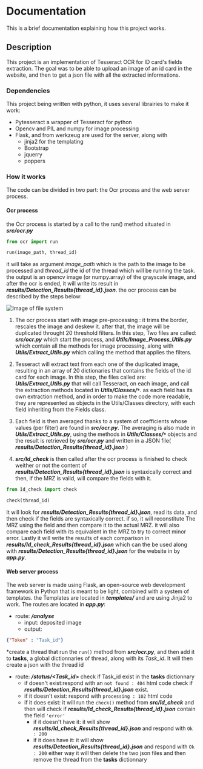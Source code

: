 # Documentation

This is a brief documentation explaining how this project works.

## Description

This project is an implementation of Tesseract OCR for ID card's fields extraction. The goal was to be able to upload an image of an id card in the website,
and then to get a json file with all the extracted informations.

### Dependencies
This project being written with python, it uses several librairies to make it work:

- Pytesseract a wrapper of Tesseract for python
- Opencv and PIL and numpy for image processing 
- Flask, and from werkzeug are used for the server, along with
  - jinja2 for the templating
  - Bootstrap
  - jquerry
  - poppers


### How it works

The code can be divided in two part: the Ocr process and the web server process.

#### Ocr process

the Ocr process is started by a call to the run() method situated in __*src/ocr.py*__

```python
from ocr import run

run(image_path, thread_id)
```
it will take as argument *image_path* which is the path to the image to be processed and *thread_id* the id of the thread which will be running the task. the output is an opencv image (or numpy.array) of the grayscale image, and after the ocr is ended, it will write its result in __*results/Detection_Results{thread_id}.json*__.
the ocr process can be described by the steps below:

![Image of file system](https://github.com/youssef-e/Pytesseract-Opencv/blob/master/Documentation/images/schema1.png)

1. The ocr process start with image pre-processing : it trims the border, rescales the image and deskew it. after that, the image will be duplicated throught 20 threshold filters.
	In this step, Two files are called: __*src/ocr.py*__ which start the process, and __*Utils/Image_Process_Utils.py*__ which contain all the methods for image processing, along with __*Utils/Extract_Utils.py*__ which calling the method that applies the filters.

2. Tesseract will extract text from each one of the duplicated image, resulting in an array of 20 dictionaries that contains the fields of the id card for each image. 
	In this step, the files called are: __*Utils/Extract_Utils.py*__ that will call Tesseract, on each image, and call the extraction methods located in __*Utils/Classes/`*`*__.
	as each field has its own extraction method, and in order to make the code more readable, they are represented as objects in the Utils/Classes directory, with each field inheriting from the Fields class.

3. Each field is then averaged thanks to a system of coefficients whose values (per filter) are found in __*src/ocr.py*__. The averaging is also made in __*Utils/Extract_Utils.py*__, using the methods in __*Utils/Classes/`*`*__ objects and the result is retrieved by __*src/ocr.py*__ and  written in a JSON file( __*results/Detection_Results{thread_id}.json*__ )


4. __*src/Id_check*__ is then called after the ocr process is finished to check weither or not the content of __*results/Detection_Results{thread_id}.json*__ is syntaxically correct and then, if the MRZ is valid, will compare the fields with it.
```python
from Id_check import check

check(thread_id)
```
It will look for __*results/Detection_Results{thread_id}.json*__, read its data, and then check if the fields are syntaxically correct. if so, it will reconstitute The MRZ using the field and then compare it to the actual MRZ. it will also compare each field with its equivalent in the MRZ to try to correct minor error. Lastly it will write the results of each comparison in __*results/Id_check_Results{thread_id}.json*__ which can the be used along with __*results/Detection_Results{thread_id}.json*__ for the website in by __*app.py*__.
	
#### Web server process

The web server is made using Flask, an open-source web development framework in Python that is meant to be light, combined with a system of templates. the Templates are located in __*templates/*__ and are using Jinja2 to work. The routes are located in __*app.py*__:

- route: __*/analyse*__
  * input: deposited image
  * output: 
```jSON
{"Token" : "Task_id"}
```
  *create a thread that run the `run()` method from __*src/ocr.py*__, and then add it to **tasks**, a global dictionnaries of thread, along with its *Task_id*. It will then create a json with the thread id

- route: __*/status/<Task_id>*__
  check if Task_id exist in the **tasks** dictionnary
    * if doesn't exist:respond with an  `not found : 404` html code
  check if __*results/Detection_Results{thread_id}.json*__ exist.
  * if it doesn't exist:
  respond with `processing : 102` html code
  * if it does exist:
  it will run the `check()` method from __*src/Id_check*__
  and then will check if __*results/Id_check_Results{thread_id}.json*__ contain the field `'error'`
    * if it doesn't have it:
    it will show __*results/Id_check_Results{thread_id}.json*__ and respond with `Ok : 200`
    * if it does have it:
    it will show __*results/Detection_Results{thread_id}.json*__ and respond with `Ok : 200`
either way it will then delete the two json files and then remove the thread from the **tasks** dictionnary